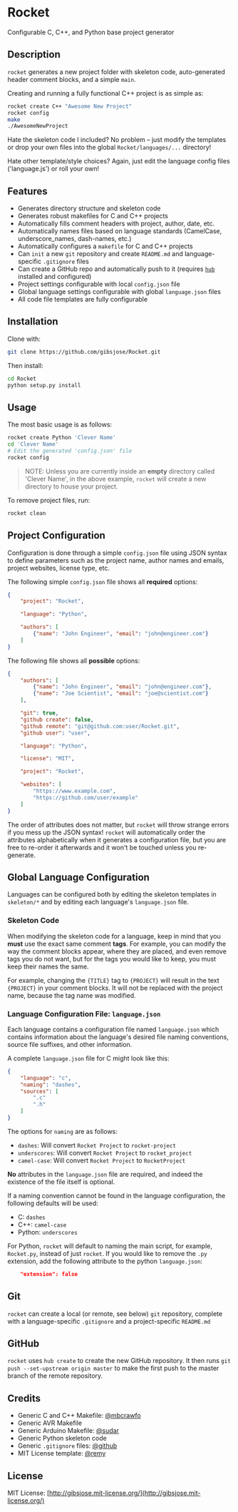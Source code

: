 # Rocket
Configurable C, C++, and Python base project generator

## Description
`rocket` generates a new project folder with skeleton code, auto-generated header comment blocks, and a simple `main`.

Creating and running a fully functional C++ project is as simple as:
```bash
rocket create C++ "Awesome New Project"
rocket config
make
./AwesomeNewProject
```

Hate the skeleton code I included? No problem – just modify the templates or drop your own files into the global `Rocket/languages/...` directory!

Hate other template/style choices? Again, just edit the language config files ('language.js') or roll your own!

## Features
* Generates directory structure and skeleton code
* Generates robust makefiles for C and C++ projects
* Automatically fills comment headers with project, author, date, etc.
* Automatically names files based on language standards (CamelCase, underscore_names, dash-names, etc.)
* Automatically configures a `makefile` for C and C++ projects
* Can `init` a new `git` repository and create `README.md` and language-specific `.gitignore` files
* Can create a GitHub repo and automatically push to it (requires [`hub`](https://github.com/github/hub) installed and configured)
* Project settings configurable with local `config.json` file
* Global language settings configurable with global `language.json` files
* All code file templates are fully configurable

## Installation
Clone with:
```bash
git clone https://github.com/gibsjose/Rocket.git
```

Then install:
```bash
cd Rocket
python setup.py install
```

## Usage
The most basic usage is as follows:
```bash
rocket create Python 'Clever Name'
cd 'Clever Name'
# Edit the generated 'config.json' file
rocket config
```

> NOTE: Unless you are currently inside an **empty** directory called 'Clever Name', in the above example, `rocket` will create a new directory to house your project.

To remove project files, run:
```bash
rocket clean
```

## Project Configuration
Configuration is done through a simple `config.json` file using JSON syntax to define parameters such as the project name, author names and emails, project websites, license type, etc.

The following simple `config.json` file shows all **required** options:
```json
{
    "project": "Rocket",

    "language": "Python",

    "authors": [
        {"name": "John Engineer", "email": "john@engineer.com"}
    ]
}
```

The following file shows all **possible** options:
```json
{
    "authors": [
        {"name": "John Engineer", "email": "john@engineer.com"},
        {"name": "Joe Scientist", "email": "joe@scientist.com"}
    ],

    "git": true,
    "github create": false,
    "github remote": "git@github.com:user/Rocket.git",
    "github user": "user",

    "language": "Python",

    "license": "MIT",

    "project": "Rocket",

    "websites": [
        "https://www.example.com",
        "https://github.com/user/example"
    ]
}
```

The order of attributes does not matter, but `rocket` will throw strange errors if you mess up the JSON syntax! `rocket` will automatically order the attributes alphabetically when it generates a configuration file, but you are free to re-order it afterwards and it won't be touched unless you re-generate.

## Global Language Configuration
Languages can be configured both by editing the skeleton templates in `skeleton/*` and by editing each language's `language.json` file.

### Skeleton Code
When modifying the skeleton code for a language, keep in mind that you **must** use the exact same comment **tags**. For example, you can modify the way the comment blocks appear, where they are placed, and even remove tags you do not want, but for the tags you would like to keep, you must keep their names the same.

For example, changing the `{TITLE}` tag to `{PROJECT}` will result in the text `{PROJECT}` in your comment blocks. It will not be replaced with the project name, because the tag name was modified.

### Language Configuration File: `language.json`
Each language contains a configuration file named `language.json` which contains information about the language's desired file naming conventions, source file suffixes, and other information.

A complete `language.json` file for C might look like this:
```json
{
    "language": "c",
    "naming": "dashes",
    "sources": [
        ".c"
        ".h"
    ]
}
```

The options for `naming` are as follows:
* `dashes`: Will convert `Rocket Project` to `rocket-project`
* `underscores`: Will convert `Rocket Project` to `rocket_project`
* `camel-case`: Will convert `Rocket Project` to `RocketProject`

**No** attributes in the `language.json` file are required, and indeed the existence of the file itself is optional.

If a naming convention cannot be found in the language configuration, the following defaults will be used:
* C: `dashes`
* C++: `camel-case`
* Python: `underscores`

For Python, `rocket` will default to naming the main script, for example, `Rocket.py`, instead of just `rocket`. If you would like to remove the `.py` extension, add the following attribute to the python `language.json`:
```json
    "extension": false
```

## Git
`rocket` can create a local (or remote, see below) `git` repository, complete with a language-specific `.gitignore` and a project-specific `README.md`

## GitHub
`rocket` uses `hub create` to create the new GitHub repository. It then runs `git push --set-upstream origin master` to make the first push to the master branch of the remote repository.

## Credits
* Generic C and C++ Makefile: [@mbcrawfo](https://github.com/mbcrawfo/GenericMakefile)
* Generic AVR Makefile
* Generic Arduino Makefile: [@sudar](https://github.com/sudar/Arduino-Makefile)
* Generic Python skeleton code
* Generic `.gitignore` files: [@github](https://github.com/github/gitignore)
* MIT License template: [@remy](https://github.com/remy/mit-license)

## License
MIT License: [http://gibsjose.mit-license.org/](http://gibsjose.mit-license.org/)

